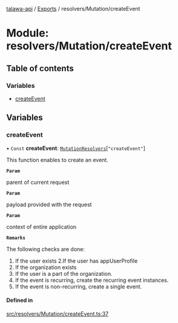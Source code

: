 [talawa-api](../README.md) / [Exports](../modules.md) / resolvers/Mutation/createEvent

# Module: resolvers/Mutation/createEvent

## Table of contents

### Variables

- [createEvent](resolvers_Mutation_createEvent.md#createevent)

## Variables

### createEvent

• `Const` **createEvent**: [`MutationResolvers`](types_generatedGraphQLTypes.md#mutationresolvers)[``"createEvent"``]

This function enables to create an event.

**`Param`**

parent of current request

**`Param`**

payload provided with the request

**`Param`**

context of entire application

**`Remarks`**

The following checks are done:
1. If the user exists
2.If the user has appUserProfile
3. If the organization exists
4. If the user is a part of the organization.
5. If the event is recurring, create the recurring event instances.
6. If the event is non-recurring, create a single event.

#### Defined in

[src/resolvers/Mutation/createEvent.ts:37](https://github.com/PalisadoesFoundation/talawa-api/blob/e5f7a9d/src/resolvers/Mutation/createEvent.ts#L37)
